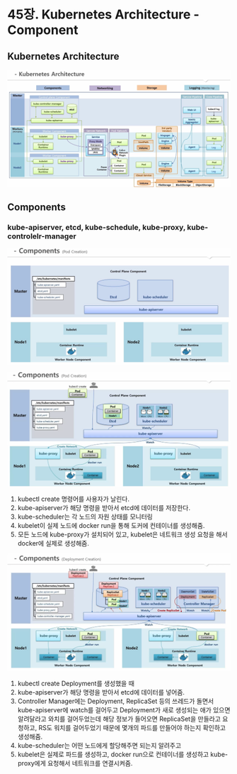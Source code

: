 # 45장. Kubernetes Architecture - Component

## Kubernetes Architecture

![](<../../.gitbook/assets/image (196).png>)

## Components

### kube-apiserver, etcd, kube-schedule, kube-proxy, kube-controlelr-manager

![](<../../.gitbook/assets/image (189) (1).png>)

![](<../../.gitbook/assets/image (195).png>)

1. kubectl create 명령어를 사용자가 날린다.
2. kube-apiserver가 해당 명령을 받아서 etcd에 데이터를 저장한다.
3. kube-scheduler는 각 노드의 자원 상태를 모니터링
4. kubelet이 실제 노드에 docker run을 통해 도커에 컨테이너를 생성해줌.
5. 모든 노드에 kube-proxy가 설치되어 있고, kubelet은 네트워크 생성 요청을 해서 docker에 실제로 생성해줌.

![](<../../.gitbook/assets/image (199) (1).png>)

1. kubectl create Deployment를 생성했을 때
2. kube-apiserver가 해당 명령을 받아서 etcd에 데이터를 넣어줌.
3. Controller Manager에는 Deployment, ReplicaSet 등의 쓰레드가 돌면서 kube-apiserver에 watch를 걸어두고 Deployment가 새로 생성되는 애가 있으면 알려달라고 와치를 걸어두었는데 해당 정보가 들어오면 ReplicaSet을 만들라고 요청하고, RS도 워치를 걸어두었기 때문에 몇개의 파드를 만들어야 하는지 확인하고 생성해줌.
4. kube-scheduler는 어떤 노드에게 할당해주면 되는지 알려주고
5. kubelet은 실제로 파드를 생성하고, docker run으로 컨테이너를 생성하고 kube-proxy에게 요청해서 네트워크를 연결시켜줌.
